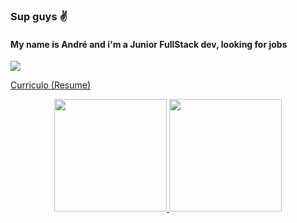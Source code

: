 ### Sup guys ✌

#### My name is André and i'm a Junior FullStack dev, looking for jobs

![](https://komarev.com/ghpvc/?username=andre-vg)

<a href="https://andrevg2.vercel.app/"><p align="left">Curriculo (Resume)</p></a>

<div align="center" style="inline_block">
  <a href="https://github.com/andre-vg">
  <img height="180em" src="https://github-readme-stats.vercel.app/api?username=andre-vg&show_icons=true&theme=material-palenight&include_all_commits=true&count_private=true"/>
  <img height="180em" src="https://github-readme-stats.vercel.app/api/top-langs/?username=andre-vg&layout=compact&langs_count=7&theme=material-palenight"/>
</div>
